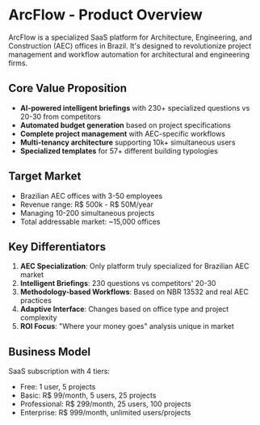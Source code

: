 # ArcFlow - Product Overview

ArcFlow is a specialized SaaS platform for Architecture, Engineering, and Construction (AEC) offices in Brazil. It's designed to revolutionize project management and workflow automation for architectural and engineering firms.

## Core Value Proposition

- **AI-powered intelligent briefings** with 230+ specialized questions vs 20-30 from competitors
- **Automated budget generation** based on project specifications
- **Complete project management** with AEC-specific workflows
- **Multi-tenancy architecture** supporting 10k+ simultaneous users
- **Specialized templates** for 57+ different building typologies

## Target Market

- Brazilian AEC offices with 3-50 employees
- Revenue range: R$ 500k - R$ 50M/year
- Managing 10-200 simultaneous projects
- Total addressable market: ~15,000 offices

## Key Differentiators

1. **AEC Specialization**: Only platform truly specialized for Brazilian AEC market
2. **Intelligent Briefings**: 230 questions vs competitors' 20-30
3. **Methodology-based Workflows**: Based on NBR 13532 and real AEC practices
4. **Adaptive Interface**: Changes based on office type and project complexity
5. **ROI Focus**: "Where your money goes" analysis unique in market

## Business Model

SaaS subscription with 4 tiers:
- Free: 1 user, 5 projects
- Basic: R$ 99/month, 5 users, 25 projects  
- Professional: R$ 299/month, 25 users, 100 projects
- Enterprise: R$ 999/month, unlimited users/projects